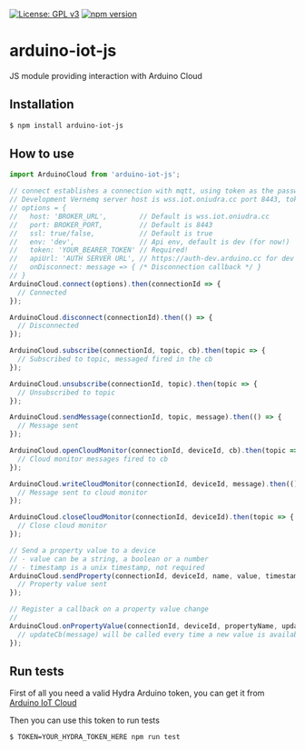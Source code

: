 [![License: GPL v3](https://img.shields.io/badge/License-GPL%20v3-blue.svg)](https://www.gnu.org/licenses/gpl-3.0)
[![npm version](https://badge.fury.io/js/arduino-iot-js.svg)](https://badge.fury.io/js/arduino-iot-js)

# arduino-iot-js

JS module providing interaction with Arduino Cloud

## Installation

```bash
$ npm install arduino-iot-js
```

## How to use
```javascript
import ArduinoCloud from 'arduino-iot-js';

// connect establishes a connection with mqtt, using token as the password
// Development Vernemq server host is wss.iot.oniudra.cc port 8443, token is your Hydra bearer token
// options = {
//   host: 'BROKER_URL',        // Default is wss.iot.oniudra.cc
//   port: BROKER_PORT,         // Default is 8443
//   ssl: true/false,           // Default is true
//   env: 'dev',                // Api env, default is dev (for now!)
//   token: 'YOUR_BEARER_TOKEN' // Required!   
//   apiUrl: 'AUTH SERVER URL', // https://auth-dev.arduino.cc for dev
//   onDisconnect: message => { /* Disconnection callback */ }
// }
ArduinoCloud.connect(options).then(connectionId => {
  // Connected
});

ArduinoCloud.disconnect(connectionId).then(() => {
  // Disconnected
});

ArduinoCloud.subscribe(connectionId, topic, cb).then(topic => {
  // Subscribed to topic, messaged fired in the cb
});

ArduinoCloud.unsubscribe(connectionId, topic).then(topic => {
  // Unsubscribed to topic
});

ArduinoCloud.sendMessage(connectionId, topic, message).then(() => {
  // Message sent
});

ArduinoCloud.openCloudMonitor(connectionId, deviceId, cb).then(topic => {
  // Cloud monitor messages fired to cb
});

ArduinoCloud.writeCloudMonitor(connectionId, deviceId, message).then(() => {
  // Message sent to cloud monitor
});

ArduinoCloud.closeCloudMonitor(connectionId, deviceId).then(topic => {
  // Close cloud monitor
});

// Send a property value to a device
// - value can be a string, a boolean or a number
// - timestamp is a unix timestamp, not required
ArduinoCloud.sendProperty(connectionId, deviceId, name, value, timestamp).then(() => {
  // Property value sent
});

// Register a callback on a property value change
// 
ArduinoCloud.onPropertyValue(connectionId, deviceId, propertyName, updateCb).then(() => {
  // updateCb(message) will be called every time a new value is available. Value can be string, number, or a boolean depending on the property type
});

```

## Run tests
First of all you need a valid Hydra Arduino token, you can get it from [Arduino IoT Cloud](https://create.arduino.cc/cloud/)

Then you can use this token to run tests

```bash
$ TOKEN=YOUR_HYDRA_TOKEN_HERE npm run test
```
